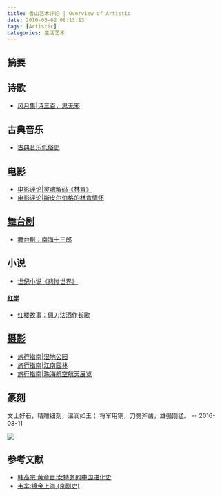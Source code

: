 ```yaml
---
title: 香山艺术评论 | Overview of Artistic
date: 2016-05-02 08:13:13
tags: [Artistic]
categories: 生活艺术
---
```

## 摘要

<!--more-->

## 诗歌
- [风月集|诗三百，思无邪](https://riboseyim.github.io/2017/10/18/Artistic-Poetry/)

## 古典音乐

- [古典音乐低俗史](https://riboseyim.github.io/2018/04/10/Artistic-Classical/)


## [电影](#)
- [电影评论|灵魂解码《林肯》](https://riboseyim.github.io/2016/09/10/Lincoln/)
- [电影评论|斯皮尔伯格的林肯情怀](https://riboseyim.github.io/2017/05/13/Lincoln-Spielberg/)

## [舞台剧](#)
- [舞台剧：南海十三郎](https://riboseyim.github.io/2017/04/20/Artistic-The-Mad-Phoenix/)

## 小说
- [世纪小说《悲惨世界》](https://riboseyim.github.io/2017/04/13/Artistic-Les-Miserables/)
#### [红学 ](https://riboseyim.github.io/2017/08/28/Redology/)
- [红楼故事：佩刀沽酒作长歌](https://riboseyim.github.io/2017/10/04/Redology-DunMing/)

## [摄影](#)
- [旅行指南|湿地公园](https://riboseyim.github.io/2017/07/02/BirdWatching-GZ-Wetland/)
- [旅行指南|江南园林](https://riboseyim.github.io/2017/01/30/Artistic-Garden/)
- [旅行指南|珠海航空航天展览](https://riboseyim.github.io/2016/10/15/Artistic-Zhuhai-AirShow/)

## [篆刻](#)
文士好石，精雕细刻，温润如玉；
将军用铜，刀劈斧凿，雄强刚猛。
-- 2016-08-11

![](http://riboseyim-qiniu.riboseyim.com/%E5%8D%B0%E7%AB%A0_20170901.png)

## 参考文献
- [韩高宗 黄章晋:女特务的中国进化史](https://mp.weixin.qq.com/s?__biz=MjM5NzQwNjcyMQ==&amp;mid=401695916&amp;idx=1&amp;sn=4a10c7356090b17711c50f4ef21205b5&amp;scene=1&amp;srcid=1221pcEFyXFOnAXiQbXTFK8h#rd)
- [韦芈:镀金上海 (京剧史)](https://mp.weixin.qq.com/s?__biz=MzAwMjMyNjQ3NQ==&mid=2650368106&idx=1&sn=5b65ddef1b12bd034f0e8181c3467c23&scene=1&srcid=0726Q0mWhChMvzIugd2y05fO#rd)

